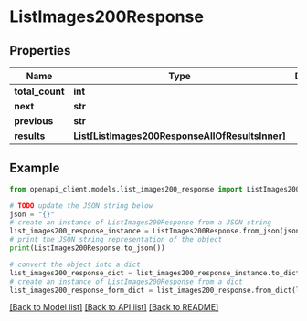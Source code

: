 # ListImages200Response


## Properties

Name | Type | Description | Notes
------------ | ------------- | ------------- | -------------
**total_count** | **int** |  | [optional] 
**next** | **str** |  | [optional] 
**previous** | **str** |  | [optional] 
**results** | [**List[ListImages200ResponseAllOfResultsInner]**](ListImages200ResponseAllOfResultsInner.md) |  | [optional] 

## Example

```python
from openapi_client.models.list_images200_response import ListImages200Response

# TODO update the JSON string below
json = "{}"
# create an instance of ListImages200Response from a JSON string
list_images200_response_instance = ListImages200Response.from_json(json)
# print the JSON string representation of the object
print(ListImages200Response.to_json())

# convert the object into a dict
list_images200_response_dict = list_images200_response_instance.to_dict()
# create an instance of ListImages200Response from a dict
list_images200_response_form_dict = list_images200_response.from_dict(list_images200_response_dict)
```
[[Back to Model list]](../README.md#documentation-for-models) [[Back to API list]](../README.md#documentation-for-api-endpoints) [[Back to README]](../README.md)


